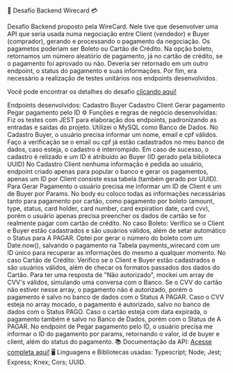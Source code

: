 💸 Desafio Backend Wirecard 💳

Desafio Backend proposto pela WireCard. Nele tive que desenvolver uma API que seria usada numa negociação entre Client (vendedor) e Buyer (comprador), gerando e processando o pagamento da negociação. Os pagametos poderiam ser Boleto ou Cartão de Crédito. Na opção boleto, retornamos um número aleatório de pagamento, já no cartão de crédito, se o pagamento foi aprovado ou não. Deveria ser retornado em um outro endpoint, o status do pagamento e suas informações. Por fim, era necessário a realização de testes unitários nos endpoints desenvolvidos.

Você pode encontrar os detalhes do desafio [clicando aqui!](https://github.com/wirecardBrasil/challenge/tree/master/backend)

Endpoints desenvolvidos:
Cadastro Buyer
Cadastro Client
Gerar pagamento
Pegar pagamento pelo ID
⚙️ Funções e regras de negócio desenvolvidas:
Fiz os testes com JEST para elaboração dos endpoints, padronizando as entradas e saídas do projeto.
Utilizei o MySQL como Banco de Dados.
No Cadastro Buyer, o usuário precisa informar um nome, email e cpf válidos. Faço a verificação se o email ou cpf já estão cadastrados no meu banco de dados, caso esteja, o cadastro é interrompido. Em caso de sucesso, o cadastro é relizado e um ID é atribuido ao Buyer (ID gerado pela biblioteca UUID)
No Cadastro Client nenhuma informação é pedida ao usuário, endpoint criado apenas para popular o banco e gerar os pagamentos, apenas um ID por Client consiste essa tabela (também gerado por UUID).
Para Gerar Pagamento o usuário precisa me informar um ID de Client e um de Buyer por Params. No body eu coloco todas as informações necessárias tanto para pagamento por cartão, como pagamento por boleto (amount, type, status, card holder, card number, card expiration date, card cvv), porém o usuário apenas precisa preencher os dados de cartão se for realmente pagar com cartão de crédito.
No caso Boleto: Verifico se o Client e Buyer estão cadastrados e são usuários válidos, além de setar automático o Status para A PAGAR. Optei por gerar o número do boleto com um Date.now(), salvando o pagamento na Tabela payments_wirecard com um ID único para recuperar as informações do mesmo a qualquer momento.
No caso Cartão de Crédito: Verifico se o Client e Buyer estão cadastrados e são usuários válidos, além de checar os formatos passados dos dados do Cartão. Para ter uma resposta de "Não autorizado", mockei um array de CVV's válidos, simulando uma conversa com o Banco. Se o CVV do cartão não estiver nesse array, o pagamento não é autorizado, porém o pagamento é salvo no banco de dados com o Status A PAGAR. Caso o CVV esteja no array mocado, o pagamento é autorizado, salvo no banco de dados com o Status PAGO. Caso o cartão esteja com data expirada, o pagamento também é salvo no Banco de Dados, porém com o Status de A PAGAR.
No endpoint de Pegar pagamento pelo ID, o usuário precisa me informar o ID do pagamento por params, retornando o valor, id de buyer e client, além do status do pagamento.
📚 Documentação da API:
[Acesse completa aqui!](https://documenter.getpostman.com/view/20352183/UzXKXeWX)
🖥️ Linguagens e Bibliotecas usadas:
Typescript;
Node;
Jest;
Express;
Knex;
Cors;
UUID.
